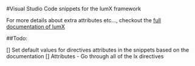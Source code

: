 #Visual Studio Code snippets for the lumX framework

For more details about extra attributes etc..., checkout the [full documentation of lumX](http://ui.lumapps.com/)

##Todo:

[] Set default values for directives attributes in the snippets based on the documentation
[] Attributes - Go through all of the lx directives
